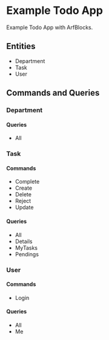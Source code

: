 # Example Todo App

Example Todo App with ArfBlocks.

## Entities

- Department
- Task
- User

## Commands and Queries

### Department

#### Queries
- All

### Task

#### Commands
- Complete
- Create
- Delete
- Reject
- Update

#### Queries
- All
- Details
- MyTasks
- Pendings

### User

#### Commands
- Login

#### Queries
- All
- Me

